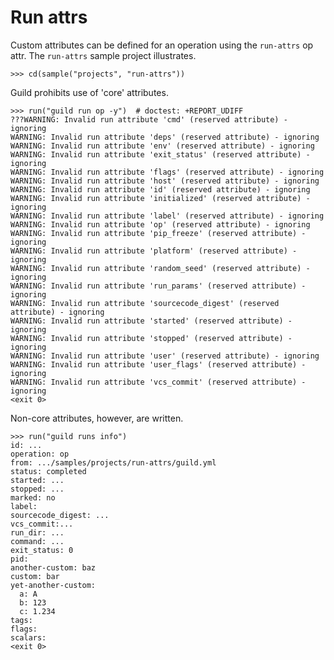 # Run attrs

Custom attributes can be defined for an operation using the
`run-attrs` op attr. The `run-attrs` sample project illustrates.

    >>> cd(sample("projects", "run-attrs"))

Guild prohibits use of 'core' attributes.

    >>> run("guild run op -y")  # doctest: +REPORT_UDIFF
    ???WARNING: Invalid run attribute 'cmd' (reserved attribute) - ignoring
    WARNING: Invalid run attribute 'deps' (reserved attribute) - ignoring
    WARNING: Invalid run attribute 'env' (reserved attribute) - ignoring
    WARNING: Invalid run attribute 'exit_status' (reserved attribute) - ignoring
    WARNING: Invalid run attribute 'flags' (reserved attribute) - ignoring
    WARNING: Invalid run attribute 'host' (reserved attribute) - ignoring
    WARNING: Invalid run attribute 'id' (reserved attribute) - ignoring
    WARNING: Invalid run attribute 'initialized' (reserved attribute) - ignoring
    WARNING: Invalid run attribute 'label' (reserved attribute) - ignoring
    WARNING: Invalid run attribute 'op' (reserved attribute) - ignoring
    WARNING: Invalid run attribute 'pip_freeze' (reserved attribute) - ignoring
    WARNING: Invalid run attribute 'platform' (reserved attribute) - ignoring
    WARNING: Invalid run attribute 'random_seed' (reserved attribute) - ignoring
    WARNING: Invalid run attribute 'run_params' (reserved attribute) - ignoring
    WARNING: Invalid run attribute 'sourcecode_digest' (reserved attribute) - ignoring
    WARNING: Invalid run attribute 'started' (reserved attribute) - ignoring
    WARNING: Invalid run attribute 'stopped' (reserved attribute) - ignoring
    WARNING: Invalid run attribute 'user' (reserved attribute) - ignoring
    WARNING: Invalid run attribute 'user_flags' (reserved attribute) - ignoring
    WARNING: Invalid run attribute 'vcs_commit' (reserved attribute) - ignoring
    <exit 0>

Non-core attributes, however, are written.

    >>> run("guild runs info")
    id: ...
    operation: op
    from: .../samples/projects/run-attrs/guild.yml
    status: completed
    started: ...
    stopped: ...
    marked: no
    label:
    sourcecode_digest: ...
    vcs_commit:...
    run_dir: ...
    command: ...
    exit_status: 0
    pid:
    another-custom: baz
    custom: bar
    yet-another-custom:
      a: A
      b: 123
      c: 1.234
    tags:
    flags:
    scalars:
    <exit 0>
